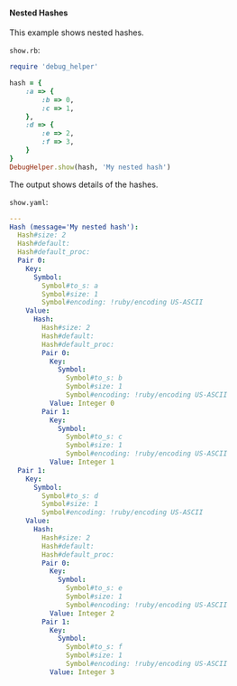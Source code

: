 #### Nested Hashes

This example shows nested hashes.

```show.rb```:
```ruby
require 'debug_helper'

hash = {
    :a => {
        :b => 0,
        :c => 1,
    },
    :d => {
        :e => 2,
        :f => 3,
    }
}
DebugHelper.show(hash, 'My nested hash')
```

The output shows details of the hashes.

```show.yaml```:
```yaml
---
Hash (message='My nested hash'):
  Hash#size: 2
  Hash#default: 
  Hash#default_proc: 
  Pair 0:
    Key:
      Symbol:
        Symbol#to_s: a
        Symbol#size: 1
        Symbol#encoding: !ruby/encoding US-ASCII
    Value:
      Hash:
        Hash#size: 2
        Hash#default: 
        Hash#default_proc: 
        Pair 0:
          Key:
            Symbol:
              Symbol#to_s: b
              Symbol#size: 1
              Symbol#encoding: !ruby/encoding US-ASCII
          Value: Integer 0
        Pair 1:
          Key:
            Symbol:
              Symbol#to_s: c
              Symbol#size: 1
              Symbol#encoding: !ruby/encoding US-ASCII
          Value: Integer 1
  Pair 1:
    Key:
      Symbol:
        Symbol#to_s: d
        Symbol#size: 1
        Symbol#encoding: !ruby/encoding US-ASCII
    Value:
      Hash:
        Hash#size: 2
        Hash#default: 
        Hash#default_proc: 
        Pair 0:
          Key:
            Symbol:
              Symbol#to_s: e
              Symbol#size: 1
              Symbol#encoding: !ruby/encoding US-ASCII
          Value: Integer 2
        Pair 1:
          Key:
            Symbol:
              Symbol#to_s: f
              Symbol#size: 1
              Symbol#encoding: !ruby/encoding US-ASCII
          Value: Integer 3
```
